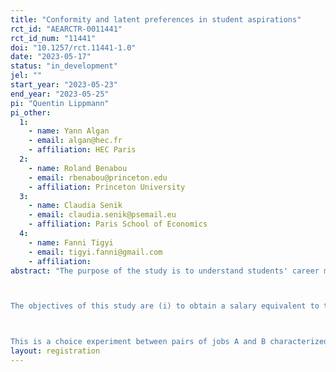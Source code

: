 ```yaml
---
title: "Conformity and latent preferences in student aspirations"
rct_id: "AEARCTR-0011441"
rct_id_num: "11441"
doi: "10.1257/rct.11441-1.0"
date: "2023-05-17"
status: "in_development"
jel: ""
start_year: "2023-05-23"
end_year: "2023-05-25"
pi: "Quentin Lippmann"
pi_other:
  1:
    - name: Yann Algan
    - email: algan@hec.fr
    - affiliation: HEC Paris
  2:
    - name: Roland Benabou
    - email: rbenabou@princeton.edu
    - affiliation: Princeton University
  3:
    - name: Claudia Senik
    - email: claudia.senik@psemail.eu
    - affiliation: Paris School of Economics
  4:
    - name: Fanni Tigyi
    - email: tigyi.fanni@gmail.com
    - affiliation: 
abstract: "The purpose of the study is to understand students' career motivations, particularly the value they attach to various job features such as flexibility, environmental friendliness, gender equality, and working for a civic-minded company. 

The objectives of this study are (i) to obtain a salary equivalent to the students' valuation of these job amenities; (ii) examine the extent to which students are able to predict their peer’s average choices; (iii) estimate peer effects, also translated into salary equivalents; (iv) study the variation of these willingnesses to pay (WTP) according to both group and individual characteristics. 

This is a choice experiment between pairs of jobs A and B characterized by different amenities and different wage levels; for each such vignette, the subject is asked to state the probability that they would choose job A vs. job B and predict their peer’s choices (with an incentive for accuracy). Within the choices made by the students, we will also seek to distinguish what is based on their deep and personal preferences and what is based on conformity with peer’s choices. To do this, the experiment will include two arms: a treatment group in which information about the A/B choice probabilities of another previously interviewed group will be provided to them before they can make their own choices, and a control group without prior information. "
layout: registration
---
```


